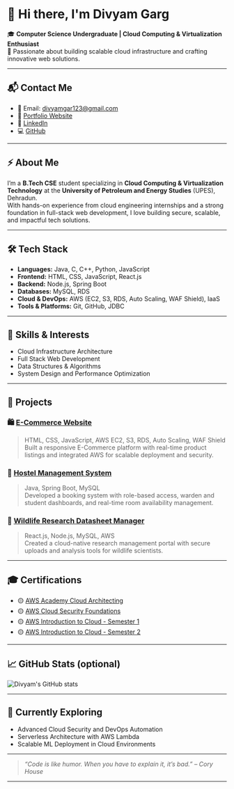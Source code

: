 # 👋 Hi there, I'm Divyam Garg

🎓 **Computer Science Undergraduate | Cloud Computing & Virtualization Enthusiast**  
🚀 Passionate about building scalable cloud infrastructure and crafting innovative web solutions.

---

## 📬 Contact Me
- 📧 Email: [divyamgar123@gmail.com](mailto:divyamgar123@gmail.com)
- 🔗 [Portfolio Website](https://divyamgarg1.netlify.app/)
- 💼 [LinkedIn](https://www.linkedin.com/in/gargdivyam/)
- 💻 [GitHub](https://github.com/divyamgarg1)

---

## ⚡ About Me
I’m a **B.Tech CSE** student specializing in **Cloud Computing & Virtualization Technology** at the **University of Petroleum and Energy Studies** (UPES), Dehradun.  
With hands-on experience from cloud engineering internships and a strong foundation in full-stack web development, I love building secure, scalable, and impactful tech solutions.

---

## 🛠️ Tech Stack

- **Languages:** Java, C, C++, Python, JavaScript
- **Frontend:** HTML, CSS, JavaScript, React.js
- **Backend:** Node.js, Spring Boot
- **Databases:** MySQL, RDS
- **Cloud & DevOps:** AWS (EC2, S3, RDS, Auto Scaling, WAF Shield), IaaS
- **Tools & Platforms:** Git, GitHub, JDBC

---

## 🧠 Skills & Interests

- Cloud Infrastructure Architecture  
- Full Stack Web Development  
- Data Structures & Algorithms  
- System Design and Performance Optimization

---

## 🧪 Projects

### 🛍️ [E-Commerce Website](#)
> HTML, CSS, JavaScript, AWS EC2, S3, RDS, Auto Scaling, WAF Shield  
Built a responsive E-Commerce platform with real-time product listings and integrated AWS for scalable deployment and security.

### 🏨 [Hostel Management System](#)
> Java, Spring Boot, MySQL  
Developed a booking system with role-based access, warden and student dashboards, and real-time room availability management.

### 🐾 [Wildlife Research Datasheet Manager](#)
> React.js, Node.js, MySQL, AWS  
Created a cloud-native research management portal with secure uploads and analysis tools for wildlife scientists.

---

## 🎓 Certifications

- 🟡 [AWS Academy Cloud Architecting](https://www.credly.com/badges/00caae3f-b649-4204-a409-d499647715d7/print)
- 🟡 [AWS Cloud Security Foundations](https://www.credly.com/badges/013ce64c-d1f1-4e0c-8893-7452a2c00be8/print)
- 🟡 [AWS Introduction to Cloud - Semester 1](https://www.credly.com/badges/6cd33adc-1382-465f-9f63-8ac23cff887a/print)
- 🟡 [AWS Introduction to Cloud - Semester 2](https://www.credly.com/badges/deac627a-0a94-43bd-af50-a26f29de1690/print)

---

## 📈 GitHub Stats (optional)
![Divyam's GitHub stats](https://github-readme-stats.vercel.app/api?username=divyamgarg1&show_icons=true&theme=tokyonight)

---

## 🔭 Currently Exploring

- Advanced Cloud Security and DevOps Automation  
- Serverless Architecture with AWS Lambda  
- Scalable ML Deployment in Cloud Environments

---

> _“Code is like humor. When you have to explain it, it’s bad.” – Cory House_

---

